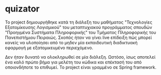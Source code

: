 # quizator
Το project δημιουργήθηκε κατά τη διάλεξη του μαθήματος "Τεχνολογίες Εξατομίκευσης Λογισμικού" του μεταπτυχιακού προγράμματος σπουδών "Προηγμένα Συστήματα Πληροφορικής" του Τμήματος Πληροφορικής του Πανεπιστήμιου Πειραιώς. Σκοπός ήταν να γίνει live επίδειξη πώς μπορεί κανείς να υλοποίησει από το μηδεν μία εκπαιδευτική διαδικτυακή εφαρμογή με εξατομικευμένο περιεχόμενο.

Δεν ήταν δυνατό να ολοκληρωθεί σε μία διάλεξη. Ωστόσο, ίσως αποτελεί ένα καλό πρώτο βήμα για μελέτη του κώδικα και επέκτασή του από οποιονδήποτε το επιθυμεί. Το project είναι γραμμένο σε Spring framework.
